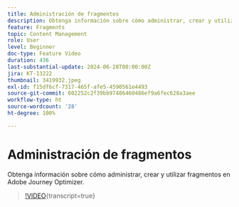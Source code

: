 ```yaml
---
title: Administración de fragmentos
description: Obtenga información sobre cómo administrar, crear y utilizar fragmentos en Adobe Journey Optimizer.
feature: Fragments
topic: Content Management
role: User
level: Beginner
doc-type: Feature Video
duration: 436
last-substantial-update: 2024-06-28T00:00:00Z
jira: KT-13222
thumbnail: 3419932.jpeg
exl-id: f15df6cf-7317-465f-afe5-4590561e4493
source-git-commit: 602252c2f39bb97486460486ef9a6fec628a3aee
workflow-type: ht
source-wordcount: '28'
ht-degree: 100%

---
```


# Administración de fragmentos

Obtenga información sobre cómo administrar, crear y utilizar fragmentos en Adobe Journey Optimizer.

>[!VIDEO](https://video.tv.adobe.com/v/3419932/?learn=on){transcript=true}
